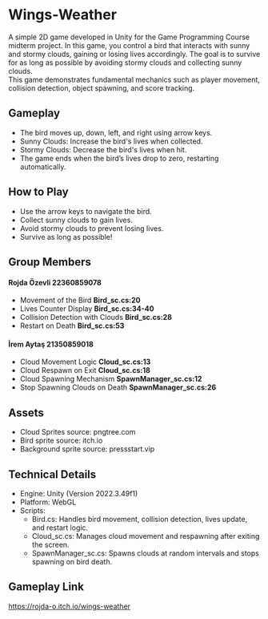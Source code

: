 # Wings-Weather
A simple 2D game developed in Unity for the Game Programming Course midterm project. In this game, you control a bird that interacts with sunny and stormy clouds, gaining or losing lives accordingly. The goal is to survive for as long as possible by avoiding stormy clouds and collecting sunny clouds. <br>
This game demonstrates fundamental mechanics such as player movement, collision detection, object spawning, and score tracking.
<br>
## Gameplay
- The bird moves up, down, left, and right using arrow keys.
- Sunny Clouds: Increase the bird's lives when collected.
- Stormy Clouds: Decrease the bird's lives when hit.
- The game ends when the bird’s lives drop to zero, restarting automatically.

## How to Play
- Use the arrow keys to navigate the bird.
- Collect sunny clouds to gain lives.
- Avoid stormy clouds to prevent losing lives.
- Survive as long as possible!

## Group Members
<h4>Rojda Özevli 22360859078</h4>

- Movement of the Bird   **Bird_sc.cs:20**
- Lives Counter Display  **Bird_sc.cs:34-40**
- Collision Detection with Clouds  **Bird_sc.cs:28**
- Restart on Death  **Bird_sc.cs:53**

<h4>İrem Aytaş 21350859018</h4>

- Cloud Movement Logic **Cloud_sc.cs:13**
- Cloud Respawn on Exit **Cloud_sc.cs:18**
- Cloud Spawning Mechanism **SpawnManager_sc.cs:12**
- Stop Spawning Clouds on Death **SpawnManager_sc.cs:26**

## Assets
- Cloud Sprites source: pngtree.com
- Bird sprite source: itch.io
- Background sprite source: pressstart.vip

## Technical Details

- Engine: Unity (Version 2022.3.49f1)
- Platform: WebGL
- Scripts:
  - Bird.cs: Handles bird movement, collision detection, lives update, and restart logic.
  - Cloud_sc.cs: Manages cloud movement and respawning after exiting the screen.
  - SpawnManager_sc.cs: Spawns clouds at random intervals and stops spawning on bird death.

## Gameplay Link
https://rojda-o.itch.io/wings-weather

